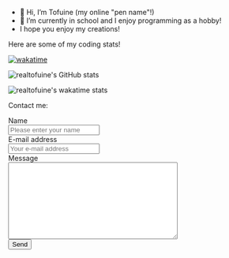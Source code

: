 - 👋 Hi, I’m Tofuine (my online "pen name"!)
- 🌱 I’m currently in school and I enjoy programming as a hobby!
- I hope you enjoy my creations!

Here are some of my coding stats!

[![wakatime](https://wakatime.com/badge/user/e96ab1e0-8dea-471f-b3de-aab1a5b725b2.svg)](https://wakatime.com/@e96ab1e0-8dea-471f-b3de-aab1a5b725b2)

![realtofuine's GitHub stats](https://github-readme-stats-private-xi.vercel.app/api?username=realtofuine&count_private=true&show_icons=true&theme=gruvbox)

![realtofuine's wakatime stats](https://github-readme-stats.vercel.app/api/wakatime?username=@tofuine&theme=gruvbox)

<!--<p><a href="https://wakatime.com/share/@tofuine/70e74287-261d-418a-873a-fe892bbd8d10.svg"><img alt="Realtofuine's Languages Graph" src="https://wakatime.com/share/@tofuine/70e74287-261d-418a-873a-fe892bbd8d10.svg" width="700"/></a></p>-->

<!-- [![Top Langs](https://github-readme-stats-private-xi.vercel.app/api/top-langs/?username=realtofuine&layout=compact)](https://github.com/anuraghazra/github-readme-stats) -->

Contact me:

<form method="post" action="https://forms.un-static.com/forms/c1ccc32b0f0f2955c61fedb1455de4a82abf15d7">
  <div class="form-group row">
    <label for="name" class="col-8 col-form-label">Name</label>
    <div class="col-8">
      <div class="input-group">
        <div class="input-group-addon">
          <i class="fa fa-user"></i>
        </div>
        <input id="name" name="name" placeholder="Please enter your name" type="text" required="required" class="form-control">
      </div>
    </div>
  </div>
  <div class="form-group row">
    <label for="email" class="col-4 col-form-label">E-mail address</label>
    <div class="col-8">
      <div class="input-group">
        <div class="input-group-addon">
          <i class="fa fa-envelope"></i>
        </div>
        <input id="email" name="email" placeholder="Your e-mail address" type="text" required="required" class="form-control">
      </div>
    </div>
  </div>
  <div class="form-group row">
    <label for="message" class="col-4 col-form-label">Message</label>
    <div class="col-8">
      <textarea id="message" name="message" cols="40" rows="10" required="required" class="form-control"></textarea>
    </div>
  </div>
  <div class="form-group row">
    <div class="offset-4 col-8">
      <button name="submit" type="submit" class="btn btn-primary">Send</button>
    </div>
  </div>
</form>
